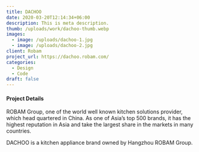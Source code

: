 ```yaml
---
title: DACHOO
date: 2020-03-20T12:14:34+06:00
description: This is meta description.
thumb: /uploads/work/dachoo-thumb.webp
images:
  - image: /uploads/dachoo-1.jpg
  - image: /uploads/dachoo-2.jpg
client: Robam
project_url: https://dachoo.robam.com/
categories:
  - Design
  - Code
draft: false
---
```


#### Project Details

ROBAM Group, one of the world well known kitchen solutions provider, which head quartered in China. As one of Asia’s top 500 brands, it has the highest reputation in Asia and take the largest share in the markets in many countries.

DACHOO is a kitchen appliance brand owned by Hangzhou ROBAM Group.